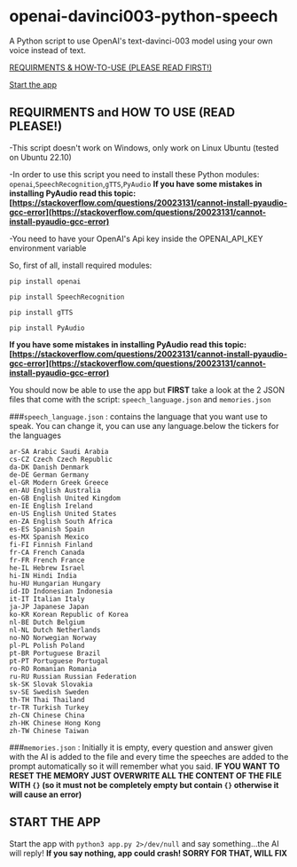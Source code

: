 # openai-davinci003-python-speech
A Python script to use OpenAI's text-davinci-003 model using your own voice instead of text.

[REQUIRMENTS & HOW-TO-USE (PLEASE READ FIRST!)](https://github.com/0ut0flin3/openai-davinci003-python-speech/blob/main/README.md#requirments-and-how-to-use-read-please)

[Start the app](https://github.com/0ut0flin3/openai-davinci003-python-speech/blob/main/README.md#start-the-app)


## REQUIRMENTS and HOW TO USE (READ PLEASE!)
-This script doesn't work on Windows, only work on Linux Ubuntu (tested on Ubuntu 22.10)

-In order to use this script you need to install these Python modules: `openai`,`SpeechRecognition`,`gTTS`,`PyAudio`
**If you have some mistakes in installing PyAudio read this topic: [https://stackoverflow.com/questions/20023131/cannot-install-pyaudio-gcc-error](https://stackoverflow.com/questions/20023131/cannot-install-pyaudio-gcc-error)**

-You need to have your OpenAI's Api key inside the OPENAI_API_KEY environment variable

So, first of all, install required modules:

`pip install openai`

`pip install SpeechRecognition`

`pip install gTTS`

`pip install PyAudio`

**If you have some mistakes in installing PyAudio read this topic: [https://stackoverflow.com/questions/20023131/cannot-install-pyaudio-gcc-error](https://stackoverflow.com/questions/20023131/cannot-install-pyaudio-gcc-error)**

You should now be able to use the app but **FIRST** take a look at the 2 JSON files that come with the script: `speech_language.json` and `memories.json`

###`speech_language.json` : 
contains the language that you want use to speak. You can change it, you can use any language.below the tickers for the languages

```
ar-SA Arabic Saudi Arabia
cs-CZ Czech Czech Republic
da-DK Danish Denmark
de-DE German Germany
el-GR Modern Greek Greece
en-AU English Australia
en-GB English United Kingdom
en-IE English Ireland
en-US English United States
en-ZA English South Africa
es-ES Spanish Spain
es-MX Spanish Mexico
fi-FI Finnish Finland
fr-CA French Canada
fr-FR French France
he-IL Hebrew Israel
hi-IN Hindi India
hu-HU Hungarian Hungary
id-ID Indonesian Indonesia
it-IT Italian Italy
ja-JP Japanese Japan
ko-KR Korean Republic of Korea
nl-BE Dutch Belgium
nl-NL Dutch Netherlands
no-NO Norwegian Norway
pl-PL Polish Poland
pt-BR Portuguese Brazil
pt-PT Portuguese Portugal
ro-RO Romanian Romania
ru-RU Russian Russian Federation
sk-SK Slovak Slovakia
sv-SE Swedish Sweden
th-TH Thai Thailand
tr-TR Turkish Turkey
zh-CN Chinese China
zh-HK Chinese Hong Kong
zh-TW Chinese Taiwan
```

###`memories.json` : 
Initially it is empty, every question and answer given with the AI is added to the file and every time the speeches are added to the prompt automatically
so it will remember what you said.
**IF YOU WANT TO RESET THE MEMORY JUST OVERWRITE ALL THE CONTENT OF THE FILE WITH `{}` (so it must not be completely empty but contain `{}` otherwise it will cause an error)**


## START THE APP
Start the app with `python3 app.py 2>/dev/null` and say something...the AI will reply! **If you say nothing, app could crash! SORRY FOR THAT, WILL FIX**
